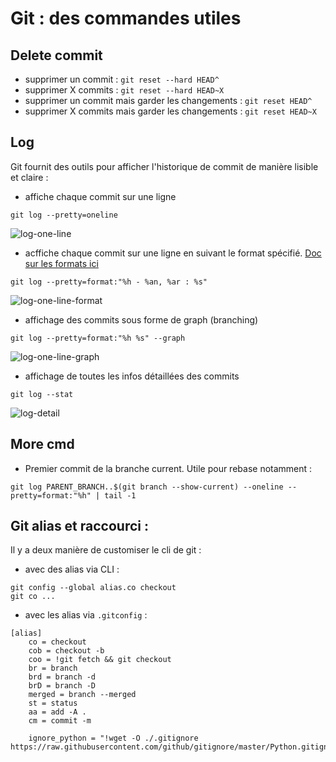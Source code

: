 # Git : des commandes utiles

## Delete commit

 - supprimer un commit : `git reset --hard HEAD^`
 - supprimer X commits : `git reset --hard HEAD~X`
 - supprimer un commit mais garder les changements : `git reset HEAD^`
 - supprimer X commits mais garder les changements : `git reset HEAD~X`

## Log

Git fournit des outils pour afficher l'historique de commit de manière lisible et claire :

 - affiche chaque commit sur une ligne

```
git log --pretty=oneline
```

![log-one-line](/img/git/log-one-line.PNG)

 - acffiche chaque commit sur une ligne en suivant le format spécifié. [Doc sur les formats ici](https://git-scm.com/docs/pretty-formats)

```
git log --pretty=format:"%h - %an, %ar : %s"
```

![log-one-line-format](/img/git/log-one-line-format.PNG)

 - affichage des commits sous forme de graph (branching)

```
git log --pretty=format:"%h %s" --graph
```

![log-one-line-graph](/img/git/log-one-line-graph.PNG)

 - affichage de toutes les infos détaillées des commits

```
git log --stat
```

![log-detail](/img/git/log-detail.PNG)

## More cmd

 - Premier commit de la branche current. Utile pour rebase notamment :

`git log PARENT_BRANCH..$(git branch --show-current) --oneline --pretty=format:"%h" | tail -1`

## Git alias et raccourci :

Il y a deux manière de customiser le cli de git :

 - avec des alias via CLI :

```
git config --global alias.co checkout
git co ...
```

 - avec les alias via `.gitconfig` :

```
[alias]
	co = checkout
	cob = checkout -b
	coo = !git fetch && git checkout
	br = branch
	brd = branch -d
	brD = branch -D
	merged = branch --merged
	st = status
	aa = add -A .
	cm = commit -m

    ignore_python = "!wget -O ./.gitignore https://raw.githubusercontent.com/github/gitignore/master/Python.gitignore"
```
